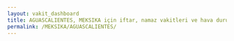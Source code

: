 ```yaml
---
layout: vakit_dashboard
title: AGUASCALIENTES, MEKSIKA için iftar, namaz vakitleri ve hava durumu - ilçe/eyalet seç
permalink: /MEKSIKA/AGUASCALIENTES/
---
```


<script type="text/javascript">
  var GLOBAL_COUNTRY = 'MEKSIKA';
  var GLOBAL_CITY = 'AGUASCALIENTES';
  var GLOBAL_STATE = '';
  var lat = 72;
  var lon = 21;
</script>
